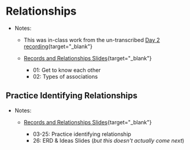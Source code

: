 # Relationships 

- Notes:

  - This was in-class work from the un-transcribed [Day 2 recording](https://uchicago.hosted.panopto.com/Panopto/Pages/Viewer.aspx?id=e657b973-16a5-4daf-80fc-aebc013d125a){target="_blank"}

  - [Records and Relationships Slides](https://firstdraft.slides.com/raghubetina/records-and-relationships?token=hKsM-8iq){target="_blank"}

      - 01: Get to know each other
      - 02: Types of associations

## Practice Identifying Relationships

- Notes:

  - [Records and Relationships Slides](https://firstdraft.slides.com/raghubetina/records-and-relationships?token=hKsM-8iq){target="_blank"}
  
      - 03-25: Practice identifying relationship
      - 26: ERD & Ideas Slides (*but this doesn't actually come next*)
